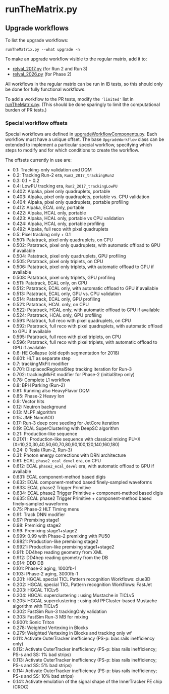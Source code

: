 # runTheMatrix.py

## Upgrade workflows

To list the upgrade workflows:
```
runTheMatrix.py --what upgrade -n
```

To make an upgrade workflow visible to the regular matrix, add it to:
* [relval_2017.py](./python/relval_2017.py) (for Run 2 and Run 3)
* [relval_2026.py](./python/relval_2026.py) (for Phase 2)

All workflows in the regular matrix can be run in IB tests,
so this should only be done for fully functional workflows.

To add a workflow to the PR tests, modify the `'limited'` list in
[runTheMatrix.py](./scripts/runTheMatrix.py).
(This should be done sparingly to limit the computational burden of PR tests.)

### Special workflow offsets

Special workflows are defined in [upgradeWorkflowComponents.py](./python/upgradeWorkflowComponents.py).
Each workflow must have a unique offset.
The base `UpgradeWorkflow` class can be extended to implement a particular special workflow,
specifying which steps to modify and for which conditions to create the workflow.

The offsets currently in use are:
* 0.1: Tracking-only validation and DQM
* 0.2: Tracking Run-2 era, `Run2_2017_trackingRun2`
* 0.3: 0.1 + 0.2
* 0.4: LowPU tracking era, `Run2_2017_trackingLowPU`
* 0.402: Alpaka, pixel only quadruplets, portable
* 0.403: Alpaka, pixel only quadruplets, portable vs. CPU validation
* 0.404: Alpaka, pixel only quadruplets, portable profiling
* 0.412: Alpaka, ECAL only, portable
* 0.422: Alpaka, HCAL only, portable
* 0.423: Alpaka, HCAL only, portable vs CPU validation
* 0.424: Alpaka, HCAL only, portable profiling
* 0.492: Alpaka, full reco with pixel quadruplets
* 0.5: Pixel tracking only + 0.1
* 0.501: Patatrack, pixel only quadruplets, on CPU
* 0.502: Patatrack, pixel only quadruplets, with automatic offload to GPU if available
* 0.504: Patatrack, pixel only quadruplets, GPU profiling
* 0.505: Patatrack, pixel only triplets, on CPU
* 0.506: Patatrack, pixel only triplets, with automatic offload to GPU if available
* 0.508: Patatrack, pixel only triplets, GPU profiling
* 0.511: Patatrack, ECAL only, on CPU
* 0.512: Patatrack, ECAL only, with automatic offload to GPU if available
* 0.513: Patatrack, ECAL only, GPU vs. CPU validation
* 0.514: Patatrack, ECAL only, GPU profiling
* 0.521: Patatrack, HCAL only, on CPU
* 0.522: Patatrack, HCAL only, with automatic offload to GPU if available
* 0.524: Patatrack, HCAL only, GPU profiling
* 0.591: Patatrack, full reco with pixel quadruplets, on CPU
* 0.592: Patatrack, full reco with pixel quadruplets, with automatic offload to GPU if available
* 0.595: Patatrack, full reco with pixel triplets, on CPU
* 0.596: Patatrack, full reco with pixel triplets, with automatic offload to GPU if available
* 0.6: HE Collapse (old depth segmentation for 2018)
* 0.601: HLT as separate step
* 0.7: trackingMkFit modifier
* 0.701: DisplacedRegionalStep tracking iteration for Run-3
* 0.702: trackingMkFit modifier for Phase-2 (initialStep only)
* 0.78: Complete L1 workflow
* 0.8: BPH Parking (Run-2)
* 0.81: Running also HeavyFlavor DQM
* 0.85: Phase-2 Heavy Ion
* 0.9: Vector hits
* 0.12: Neutron background
* 0.13: MLPF algorithm
* 0.15: JME NanoAOD
* 0.17: Run-3 deep core seeding for JetCore iteration
* 0.19: ECAL SuperClustering with DeepSC algorithm
* 0.21: Production-like sequence
* 0.21X1 : Production-like sequence with classical mixing PU=X (X=10,20,30,40,50,60,70,80,90,100,120,140,160,180)
* 0.24: 0 Tesla (Run-2, Run-3)
* 0.31: Photon energy corrections with DRN architecture
* 0.61: ECAL `phase2_ecal_devel` era, on CPU
* 0.612: ECAL `phase2_ecal_devel` era, with automatic offload to GPU if available
* 0.631: ECAL component-method based digis
* 0.632: ECAL component-method based finely-sampled waveforms
* 0.633: ECAL phase2 Trigger Primitive
* 0.634: ECAL phase2 Trigger Primitive + component-method based digis
* 0.635: ECAL phase2 Trigger Primitive + component-method based finely-sampled waveforms
* 0.75: Phase-2 HLT Timing menu
* 0.91: Track DNN modifier
* 0.97: Premixing stage1
* 0.98: Premixing stage2
* 0.99: Premixing stage1+stage2
* 0.999: 0.99 with Phase-2 premixing with PU50
* 0.9821: Production-like premixing stage2
* 0.9921: Production-like premixing stage1+stage2
* 0.911: DD4hep reading geometry from XML
* 0.912: DD4hep reading geometry from the DB
* 0.914: DDD DB
* 0.101: Phase-2 aging, 1000fb-1
* 0.103: Phase-2 aging, 3000fb-1
* 0.201: HGCAL special TICL Pattern recognition Workflows: clue3D
* 0.202: HGCAL special TICL Pattern recognition Workflows: FastJet
* 0.203: HGCAL TICLv5
* 0.204: HGCAL superclustering : using Mustache in TICLv5
* 0.205: HGCAL superclustering : using old PFCluster-based Mustache algorithm with TICLv5
* 0.302: FastSim Run-3 trackingOnly validation
* 0.303: FastSim Run-3 MB for mixing
* 0.9001: Sonic Triton
* 0.278: Weighted Vertexing in Blocks
* 0.279: Weighted Vertexing in Blocks and tracking only wf
* 0.111: Activate OuterTracker inefficiency (PS-p: bias rails inefficiency only)
* 0.112: Activate OuterTracker inefficiency (PS-p: bias rails inefficiency; PS-s and SS: 1% bad strips)
* 0.113: Activate OuterTracker inefficiency (PS-p: bias rails inefficiency; PS-s and SS: 5% bad strips)
* 0.114: Activate OuterTracker inefficiency (PS-p: bias rails inefficiency; PS-s and SS: 10% bad strips)
* 0.141: Activate emulation of the signal shape of the InnerTracker FE chip (CROC)
